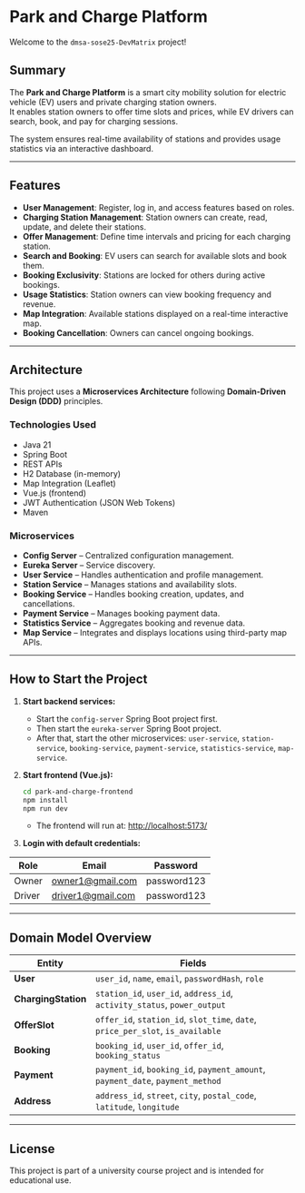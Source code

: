 # Park and Charge Platform

Welcome to the `dmsa-sose25-DevMatrix` project!

## Summary

The **Park and Charge Platform** is a smart city mobility solution for electric vehicle (EV) users and private charging station owners.\
It enables station owners to offer time slots and prices, while EV drivers can search, book, and pay for charging sessions.

The system ensures real-time availability of stations and provides usage statistics via an interactive dashboard.

---

## Features

- **User Management**: Register, log in, and access features based on roles.
- **Charging Station Management**: Station owners can create, read, update, and delete their stations.
- **Offer Management**: Define time intervals and pricing for each charging station.
- **Search and Booking**: EV users can search for available slots and book them.
- **Booking Exclusivity**: Stations are locked for others during active bookings.
- **Usage Statistics**: Station owners can view booking frequency and revenue.
- **Map Integration**: Available stations displayed on a real-time interactive map.
- **Booking Cancellation**: Owners can cancel ongoing bookings.

---

## Architecture

This project uses a **Microservices Architecture** following **Domain-Driven Design (DDD)** principles.

### Technologies Used

- Java 21
- Spring Boot
- REST APIs
- H2 Database (in-memory)
- Map Integration (Leaflet)
- Vue.js (frontend)
- JWT Authentication (JSON Web Tokens)
- Maven

### Microservices

- **Config Server** – Centralized configuration management.
- **Eureka Server** – Service discovery.
- **User Service** – Handles authentication and profile management.
- **Station Service** – Manages stations and availability slots.
- **Booking Service** – Handles booking creation, updates, and cancellations.
- **Payment Service** – Manages booking payment data.
- **Statistics Service** – Aggregates booking and revenue data.
- **Map Service** – Integrates and displays locations using third-party map APIs.

---

## How to Start the Project

1. **Start backend services:**

   - Start the `config-server` Spring Boot project first.
   - Then start the `eureka-server` Spring Boot project.
   - After that, start the other microservices: `user-service`, `station-service`, `booking-service`, `payment-service`, `statistics-service`, `map-service`.

2. **Start frontend (Vue.js):**

   ```bash
   cd park-and-charge-frontend
   npm install
   npm run dev
   ```

   - The frontend will run at: [http://localhost:5173/](http://localhost:5173/)

3. **Login with default credentials:**

| Role   | Email                                          | Password    |
| ------ | ---------------------------------------------- | ----------- |
| Owner  | [owner1@gmail.com](mailto\:owner1@gmail.com)   | password123 |
| Driver | [driver1@gmail.com](mailto\:driver1@gmail.com) | password123 |

---

## Domain Model Overview

| Entity              | Fields                                                                            |
| ------------------- | --------------------------------------------------------------------------------- |
| **User**            | `user_id`, `name`, `email`, `passwordHash`, `role`                                |
| **ChargingStation** | `station_id`, `user_id`, `address_id`, `activity_status`, `power_output`          |
| **OfferSlot**     | `offer_id`, `station_id`, `slot_time`, `date`, `price_per_slot`, `is_available`   |
| **Booking**         | `booking_id`, `user_id`, `offer_id`, `booking_status`                             |
| **Payment**         | `payment_id`, `booking_id`, `payment_amount`, `payment_date`, `payment_method`    |
| **Address**         | `address_id`, `street`, `city`, `postal_code`, `latitude`, `longitude` |

---

## License

This project is part of a university course project and is intended for educational use.

